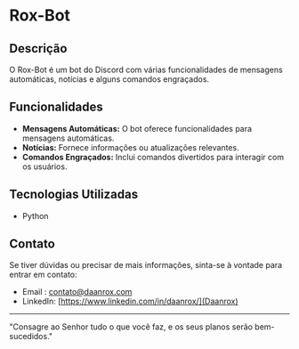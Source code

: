 # Rox-Bot

## Descrição
O Rox-Bot é um bot do Discord com várias funcionalidades de mensagens automáticas, notícias e alguns comandos engraçados.

## Funcionalidades
- **Mensagens Automáticas:** O bot oferece funcionalidades para mensagens automáticas.
- **Notícias:** Fornece informações ou atualizações relevantes.
- **Comandos Engraçados:** Inclui comandos divertidos para interagir com os usuários.

## Tecnologias Utilizadas
- Python

## Contato
Se tiver dúvidas ou precisar de mais informações, sinta-se à vontade para entrar em contato:
- Email : [contato@daanrox.com](mailto:contato@daanrox.com)
- LinkedIn: [https://www.linkedin.com/in/daanrox/](Daanrox)

--- 

"Consagre ao Senhor tudo o que você faz, e os seus planos serão bem-sucedidos."
